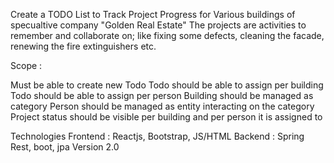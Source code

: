 Create a TODO List to Track Project Progress for Various buildings of specualtive company "Golden Real Estate"
The projects are activities to remember and collaborate on; like fixing some defects, cleaning the facade,
renewing the fire extinguishers etc.

Scope : 

Must be able to create new Todo
Todo should be able to assign per building
Todo should be able to assign per person
Building should be managed as category
Person should be managed as entity interacting on the category
Project status should be visible per building and per person it is assigned to

Technologies
Frontend : Reactjs, Bootstrap, JS/HTML
Backend  : Spring Rest, boot, jpa 
Version 2.0
